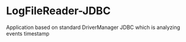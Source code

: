 # LogFileReader-JDBC
Application based on standard DriverManager JDBC which is analyzing events timestamp
